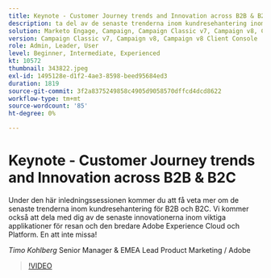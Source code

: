 ```yaml
---
title: Keynote - Customer Journey trends and Innovation across B2B & B2C
description: ta del av de senaste trenderna inom kundresehantering inom B2B och B2C
solution: Marketo Engage, Campaign, Campaign Classic v7, Campaign v8, Campaign v8 Client Console
version: Campaign Classic v7, Campaign v8, Campaign v8 Client Console
role: Admin, Leader, User
level: Beginner, Intermediate, Experienced
kt: 10572
thumbnail: 343822.jpeg
exl-id: 1495128e-d1f2-4ae3-8598-beed95684ed3
duration: 1819
source-git-commit: 3f2a8375249858c4905d9058570dffcd4dcd8622
workflow-type: tm+mt
source-wordcount: '85'
ht-degree: 0%

---
```


# Keynote - Customer Journey trends and Innovation across B2B &amp; B2C

Under den här inledningssessionen kommer du att få veta mer om de senaste trenderna inom kundresehantering för B2B och B2C. Vi kommer också att dela med dig av de senaste innovationerna inom viktiga applikationer för resan och den bredare Adobe Experience Cloud och Platform. En att inte missa!

*Timo Kohlberg* Senior Manager &amp; EMEA Lead Product Marketing / Adobe

>[!VIDEO](https://video.tv.adobe.com/v/343822/?quality=12&learn=on)
